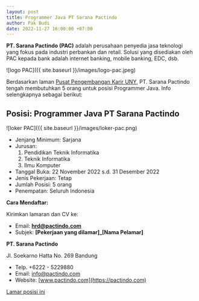 ```yaml
---
layout: post
title: Programmer Java PT Sarana Pactindo
author: Pak Budi
date: 2022-11-27 16:00:00 +07:00
---
```


**PT. Sarana Pactindo (PAC)** adalah perusahaan penyedia jasa teknologi yang fokus pada industri perbankan dan retail. Solusi yang disediakan oleh PAC kepada bank adalah internet banking, mobile banking, EDC, dsb.

![logo PAC]({{ site.baseurl }}/images/logo-pac.jpeg)

Berdasarkan laman [Pusat Pengembangan Karir UNY](https://ppk.lppmp.uny.ac.id/lowongan/show_landing/ODkx), PT. Sarana Pactindo tengah membutuhkan 5 orang untuk posisi Programmer Java. Info selengkapnya sebagai berikut:

## Posisi: Programmer Java PT Sarana Pactindo ##

![loker PAC]({{ site.baseurl }}/images/loker-pac.png)

* Jenjang Minimum: Sarjana
* Jurusan:
  1. Pendidikan Teknik Informatika
  2. Teknik Informatika
  3. Ilmu Komputer
* Tanggal Buka: 22 November 2022 s.d. 31 Desember 2022
* Jenis Pekerjaan: Tetap
* Jumlah Posisi: 5 orang
* Penempatan: Seluruh Indonesia

**Cara Mendaftar:**

Kirimkan lamaran dan CV ke:
* Email: **[hrd@pactindo.com](mailto:hrd@pactindo.com)**
* Subjek: **[Pekerjaan yang dilamar]_[Nama Pelamar]**

**PT. Sarana Pactindo**

Jl. Soekarno Hatta No. 269 Bandung
* Telp. +6222 - 5229880
* Email: info@pactindo.com
* Website: [www.pactindo.com](https://pactindo.com)

<div class="apply"><a href="mailto:hrd@pactindo.com">Lamar posisi ini</a></div>
